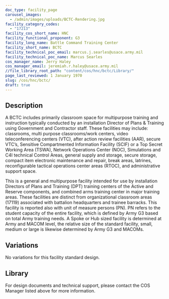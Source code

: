 ```yaml
---
doc_type: facility_page
carousel_images:
  - /admin/images/uploads/BCTC-Rendering.jpg
facility_category_codes:
  - "17213"
facility_cos_short_name: HNC
facility_functional_proponent: G3
facility_long_name: Battle Command Training Center
facility_short_name: BCTC
facility_technical_poc_email: marcus.j.searles@usace.army.mil
facility_technical_poc_name: Marcus Searles
cos_manager_name: Jerry Haley
cos_manager_email: jeremiah.r.haley@usace.army.mil
//file_library_root_path: "content/cos/hnc/bctc/Library/"
page_last_reviewed: 1 January 1970
slug: /cos/hnc/bctc/
draft: true
---
```


## Description

A BCTC includes primarily classroom space for multipurpose training and instruction typically conducted by an installation Director of Plans & Training using Government and Contractor staff. These facilities may include: classrooms, multi purpose classrooms/work centers, video teleconferencing centers (VTC), after action review facilities (AAR), secure VTC’s, Sensitive Compartmented Information Facility (SCIF) or a Top Secret Working Area (TSWA), Network Operations Center (NOC), Simulations and C4I technical Control Areas, general supply and storage, secure storage, compact item electronic maintenance and repair, break areas, latrines, reconfigurable tactical operations center areas (RTOC), and administrative support space.

This is a general and multipurpose facility intended for use by installation Directors of Plans and Training (DPT) training centers of the Active and Reserve components, and combined arms training center in major training areas. These facilities are distinct from organizational classroom areas (17119) associated with battalion headquarters and trainee barracks. This facility is reported also with unit of measure persons (PN). PN refers to the student capacity of the entire facility, which is defined by Army G3 based on total Army training needs. A Spoke or Hub sized facility is determined at Army and MACOM level, the relative size of the standard facility, small, medium or large is likewise determined by Army G3 and MACOMs.

## Variations

No variations for this facility standard design.

## Library
For design documents and technical support, please contact the COS Manager listed above for more information.
